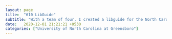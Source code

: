```yaml
---
layout: page
title:  "610 LibGuide"
subtitle: "With a team of four, I created a libguide for the North Carolina Room in Asheville."
date:   2020-12-01 21:21:21 +0530
categories: ["University of North Carolina at Greensboro"]
---
```

